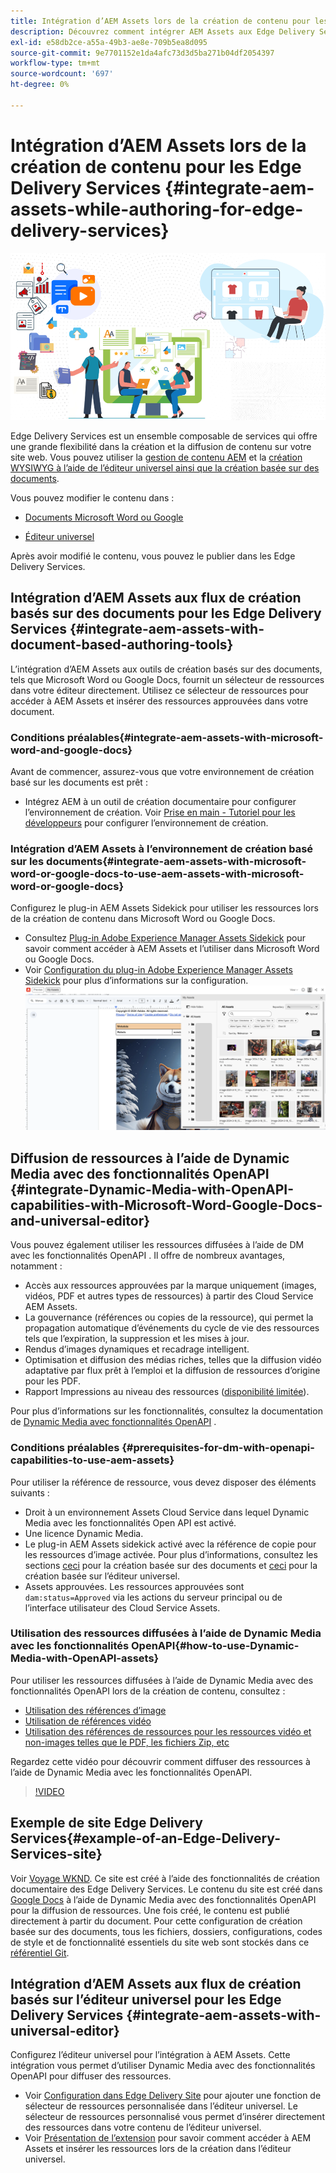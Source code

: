 ```yaml
---
title: Intégration d’AEM Assets lors de la création de contenu pour les Edge Delivery Services
description: Découvrez comment intégrer AEM Assets aux Edge Delivery Services. Cette intégration vous permet d’intégrer AEM Assets à Microsoft Word et Google Docs, d’intégrer AEM Assets à l’éditeur universel, d’intégrer Dynamic Media aux fonctionnalités OpenAPI à l’éditeur universel et d’intégrer Dynamic Media aux fonctionnalités OpenAPI à Microsoft Word et Google Docs.
exl-id: e58db2ce-a55a-49b3-ae8e-709b5ea8d095
source-git-commit: 9e7701152e1da4afc73d3d5ba271b04df2054397
workflow-type: tm+mt
source-wordcount: '697'
ht-degree: 0%

---
```


# Intégration d’AEM Assets lors de la création de contenu pour les Edge Delivery Services {#integrate-aem-assets-while-authoring-for-edge-delivery-services}

![EDS2](/help/assets/assets/EDS2.png)

Edge Delivery Services est un ensemble composable de services qui offre une grande flexibilité dans la création et la diffusion de contenu sur votre site web. Vous pouvez utiliser la [gestion de contenu AEM](/help/sites-cloud/authoring/author-publish.md) et la [création WYSIWYG à l’aide de l’éditeur universel ainsi que la création basée sur des documents](https://experienceleague.adobe.com/en/docs/experience-manager-cloud-service/content/edge-delivery/wysiwyg-authoring/authoring).

Vous pouvez modifier le contenu dans :

* [Documents Microsoft Word ou Google](#integrate-aem-assets-with-document-based-authoring-tools)

* [Éditeur universel](#integrate-aem-assets-with-universal-editor)

Après avoir modifié le contenu, vous pouvez le publier dans les Edge Delivery Services.

## Intégration d’AEM Assets aux flux de création basés sur des documents pour les Edge Delivery Services {#integrate-aem-assets-with-document-based-authoring-tools}

L’intégration d’AEM Assets aux outils de création basés sur des documents, tels que Microsoft Word ou Google Docs, fournit un sélecteur de ressources dans votre éditeur directement. Utilisez ce sélecteur de ressources pour accéder à AEM Assets et insérer des ressources approuvées dans votre document.

### Conditions préalables{#integrate-aem-assets-with-microsoft-word-and-google-docs}

Avant de commencer, assurez-vous que votre environnement de création basé sur les documents est prêt :

* Intégrez AEM à un outil de création documentaire pour configurer l’environnement de création. Voir [Prise en main - Tutoriel pour les développeurs](https://www.aem.live/developer/tutorial) pour configurer l’environnement de création.

### Intégration d’AEM Assets à l’environnement de création basé sur les documents{#integrate-aem-assets-with-microsoft-word-or-google-docs-to-use-aem-assets-with-microsoft-word-or-google-docs}

Configurez le plug-in AEM Assets Sidekick pour utiliser les ressources lors de la création de contenu dans Microsoft Word ou Google Docs.

* Consultez [Plug-in Adobe Experience Manager Assets Sidekick](https://www.aem.live/docs/aem-assets-sidekick-plugin#using-experience-manager-assets-for-website-authors) pour savoir comment accéder à AEM Assets et l’utiliser dans Microsoft Word ou Google Docs.
* Voir [Configuration du plug-in Adobe Experience Manager Assets Sidekick](https://www.aem.live/developer/configuring-aem-assets-sidekick-plugin) pour plus d’informations sur la configuration.
  ![my-assets-sidebar](/help/assets/assets/my-assets-sidebar.png)

## Diffusion de ressources à l’aide de Dynamic Media avec des fonctionnalités OpenAPI {#integrate-Dynamic-Media-with-OpenAPI-capabilities-with-Microsoft-Word-Google-Docs-and-universal-editor}

Vous pouvez également utiliser les ressources diffusées à l’aide de DM avec les fonctionnalités OpenAPI . Il offre de nombreux avantages, notamment :

* Accès aux ressources approuvées par la marque uniquement (images, vidéos, PDF et autres types de ressources) à partir des Cloud Service AEM Assets.
* La gouvernance (références ou copies de la ressource), qui permet la propagation automatique d’événements du cycle de vie des ressources tels que l’expiration, la suppression et les mises à jour.
* Rendus d’images dynamiques et recadrage intelligent.
* Optimisation et diffusion des médias riches, telles que la diffusion vidéo adaptative par flux prêt à l’emploi et la diffusion de ressources d’origine pour les PDF.
* Rapport Impressions au niveau des ressources ([disponibilité limitée](/help/assets/manage-reports-assets-view.md#dynamic-media-delivery-reports)).

Pour plus d’informations sur les fonctionnalités, consultez la documentation de [Dynamic Media avec fonctionnalités OpenAPI](https://experienceleague.adobe.com/en/docs/experience-manager-cloud-service/content/assets/dynamicmedia/dynamic-media-open-apis/dynamic-media-open-apis-overview) .

### Conditions préalables {#prerequisites-for-dm-with-openapi-capabilities-to-use-aem-assets}

Pour utiliser la référence de ressource, vous devez disposer des éléments suivants :

* Droit à un environnement Assets Cloud Service dans lequel Dynamic Media avec les fonctionnalités Open API est activé.
* Une licence Dynamic Media.
* Le plug-in AEM Assets sidekick activé avec la référence de copie pour les ressources d’image activée. Pour plus d’informations, consultez les sections [ceci](https://www.aem.live/developer/configuring-aem-assets-sidekick-plugin#copymode) pour la création basée sur des documents et [ceci](https://developer.adobe.com/uix/docs/extension-manager/extension-developed-by-adobe/configurable-asset-picker/#extension-overview) pour la création basée sur l’éditeur universel.
* Assets approuvées. Les ressources approuvées sont `dam:status=Approved` via les actions du serveur principal ou de l’interface utilisateur des Cloud Service Assets.

### Utilisation des ressources diffusées à l’aide de Dynamic Media avec les fonctionnalités OpenAPI{#how-to-use-Dynamic-Media-with-OpenAPI-assets}

Pour utiliser les ressources diffusées à l’aide de Dynamic Media avec des fonctionnalités OpenAPI lors de la création de contenu, consultez :

* [Utilisation des références d’image](https://www.aem.live/docs/aem-assets-sidekick-plugin#using-image-references-when-authoring-content)
* [Utilisation de références vidéo](https://www.aem.live/docs/aem-assets-sidekick-plugin#using-video-references-when-authoring-content)
* [Utilisation des références de ressources pour les ressources vidéo et non-images telles que le PDF, les fichiers Zip, etc](https://www.aem.live/docs/aem-assets-sidekick-plugin#using-asset-references-for-pdf-zip-etc-when-authoring-content)

Regardez cette vidéo pour découvrir comment diffuser des ressources à l’aide de Dynamic Media avec les fonctionnalités OpenAPI.

>[!VIDEO](https://video.tv.adobe.com/v/3441155)

## Exemple de site Edge Delivery Services{#example-of-an-Edge-Delivery-Services-site}

Voir [Voyage WKND](https://aem-dynamicmedia-demo--dm--hlxsites.aem.live/travel-hospitality/wknd-trvl-home). Ce site est créé à l’aide des fonctionnalités de création documentaire des Edge Delivery Services. Le contenu du site est créé dans [Google Docs](https://drive.google.com/drive/folders/1HCCHRWp4HJIXW_cUv5cRDQ5DzzqiZsXT) à l’aide de Dynamic Media avec des fonctionnalités OpenAPI pour la diffusion de ressources. Une fois créé, le contenu est publié directement à partir du document. Pour cette configuration de création basée sur des documents, tous les fichiers, dossiers, configurations, codes de style et de fonctionnalité essentiels du site web sont stockés dans ce [référentiel Git](https://github.com/hlxsites/franklin-assets-selector/tree/aem-dynamicmedia-demo/blocks).

## Intégration d’AEM Assets aux flux de création basés sur l’éditeur universel pour les Edge Delivery Services {#integrate-aem-assets-with-universal-editor}

Configurez l’éditeur universel pour l’intégration à AEM Assets. Cette intégration vous permet d’utiliser Dynamic Media avec des fonctionnalités OpenAPI pour diffuser des ressources.

* Voir [Configuration dans Edge Delivery Site](https://developer.adobe.com/uix/docs/extension-manager/extension-developed-by-adobe/configurable-asset-picker/#configuration-in-edge-delivery-site) pour ajouter une fonction de sélecteur de ressources personnalisée dans l’éditeur universel. Le sélecteur de ressources personnalisé vous permet d’insérer directement des ressources dans votre contenu de l’éditeur universel.
* Voir [Présentation de l’extension](https://developer.adobe.com/uix/docs/extension-manager/extension-developed-by-adobe/configurable-asset-picker/#extension-overview) pour savoir comment accéder à AEM Assets et insérer les ressources lors de la création dans l’éditeur universel.
